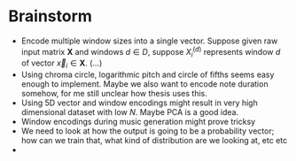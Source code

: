 # Brainstorm 
* Encode multiple window sizes into a single vector. Suppose given raw input matrix $\mathbf X$ and windows $d\in D$, suppose $X^{(d)}_i$ represents window $d$ of vector $\vec x_i\in\mathbf X$. (...)
* Using chroma circle, logarithmic pitch and circle of fifths seems easy enough to implement. Maybe we also want to encode note duration somehow, for me still unclear how thesis uses this. 
* Using 5D vector and window encodings might result in very high dimensional dataset with low $N$. Maybe PCA is a good idea.
* Window encodings during music generation might prove tricksy
* We need to look at how the output is going to be a probability vector; how can we train that, what kind of distribution are we looking at, etc etc
* 
